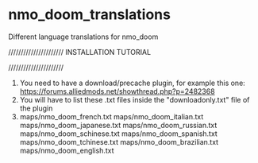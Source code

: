 # nmo_doom_translations
Different language translations for nmo_doom

//////////////////////
INSTALLATION TUTORIAL

//////////////////////

1. You need to have a download/precache plugin, for example this one: https://forums.alliedmods.net/showthread.php?p=2482368
2. You will have to list these .txt files inside the "downloadonly.txt" file of the plugin
3.  maps/nmo_doom_french.txt
    maps/nmo_doom_italian.txt
    maps/nmo_doom_japanese.txt
    maps/nmo_doom_russian.txt
    maps/nmo_doom_schinese.txt
    maps/nmo_doom_spanish.txt
    maps/nmo_doom_tchinese.txt
    maps/nmo_doom_brazilian.txt
    maps/nmo_doom_english.txt

